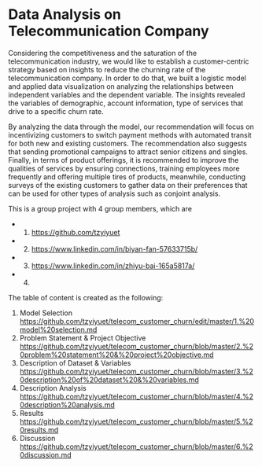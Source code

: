 # Data Analysis on Telecommunication Company
Considering the competitiveness and the saturation of the telecommunication industry, we would like to establish a customer-centric strategy based on insights to reduce the churning rate of the telecommunication company. In order to do that, we built a logistic model and applied data visualization on analyzing the relationships between independent variables and the dependent variable. The insights revealed the variables of demographic, account information, type of services that drive to a specific churn rate.

By analyzing the data through the model, our recommendation will focus on incentivizing customers to switch payment methods with automated transit for both new and existing customers. The recommendation also suggests that sending promotional campaigns to attract senior citizens and singles. Finally, in terms of product offerings, it is recommended to improve the qualities of services by ensuring connections, training employees more frequently and offering multiple tires of products, meanwhile, conducting surveys of the existing customers to gather data on their preferences that can be used for other types of analysis such as conjoint analysis. 

This is a group project with 4 group members, which are
* 1. https://github.com/tzyiyuet
* 2. https://www.linkedin.com/in/biyan-fan-57633715b/
* 3. https://www.linkedin.com/in/zhiyu-bai-165a5817a/
* 4. 

The table of content is created as the following:
1. Model Selection https://github.com/tzyiyuet/telecom_customer_churn/edit/master/1.%20model%20selection.md
2. Problem Statement & Project Objective https://github.com/tzyiyuet/telecom_customer_churn/blob/master/2.%20problem%20statement%20&%20project%20objective.md
3. Description of Dataset & Variables https://github.com/tzyiyuet/telecom_customer_churn/blob/master/3.%20description%20of%20dataset%20&%20variables.md
4. Description Analysis https://github.com/tzyiyuet/telecom_customer_churn/blob/master/4.%20description%20analysis.md
5. Results https://github.com/tzyiyuet/telecom_customer_churn/blob/master/5.%20results.md
6. Discussion https://github.com/tzyiyuet/telecom_customer_churn/blob/master/6.%20discussion.md
